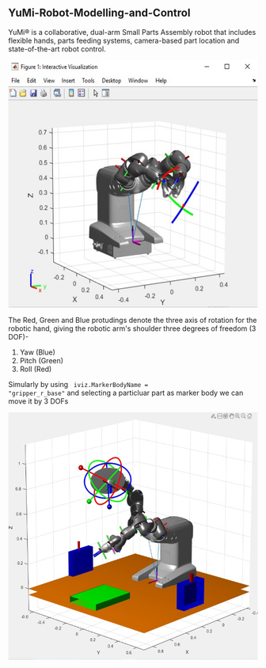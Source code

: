 ## YuMi-Robot-Modelling-and-Control

YuMi® is a collaborative, dual-arm Small Parts Assembly robot that 
includes flexible hands, parts feeding systems, camera-based part location and state-of-the-art robot control.

<img src="https://github.com/souvik0306/YuMi-Robot-Modelling-and-Control/blob/master/YuMi_Robot_First_Look.jpg" width="650" height="500">

The Red, Green and Blue protudings denote the three axis of rotation for the robotic hand, giving the robotic arm's shoulder three degrees of freedom (3 DOF)- 
1. Yaw (Blue)
2. Pitch (Green)
3. Roll (Red)

Simularly by using  <code> iviz.MarkerBodyName = "gripper_r_base"</code> and selecting a particluar part as marker body we can move it by 3 DOFs

<img src="https://github.com/souvik0306/YuMi-Robot-Modelling-and-Control/blob/master/Yumi_Enlarged.jpg" width="650" height="500">

